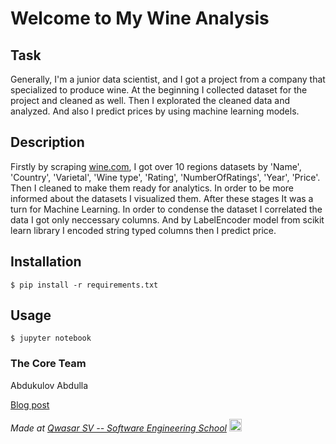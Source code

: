 # Welcome to My Wine Analysis


## Task

Generally, I'm a junior data scientist, and I got a project from a company that specialized to produce wine. At the beginning I collected dataset for the project and cleaned as well. Then I explorated the cleaned data and analyzed. And also I predict prices by using machine learning models.


## Description

Firstly by scraping <a href="https://www.wine.com/">wine.com</a>, I got over 10 regions datasets by 'Name', 'Country', 'Varietal', 'Wine type', 'Rating', 'NumberOfRatings', 'Year', 'Price'. Then I cleaned to make them ready for analytics. In order to be more informed about the datasets I visualized them. After these stages It was a turn for Machine Learning. In order to condense the dataset I correlated the data I got only neccessary columns. And 
by LabelEncoder model from scikit learn library I encoded string typed columns then I predict price.


## Installation
```
$ pip install -r requirements.txt
```

## Usage

```
$ jupyter notebook
```


### The Core Team
Abdukulov Abdulla

<a href="https://medium.com/@abduqulovabdulla3108/my-vivino-2214a1c6347a">Blog post</a>

<span><i>Made at <a href='https://qwasar.io'>Qwasar SV -- Software Engineering School</a></i></span> <span><img src='https://storage.googleapis.com/qwasar-public/qwasar-logo_50x50.png' width='20px' ></span>
